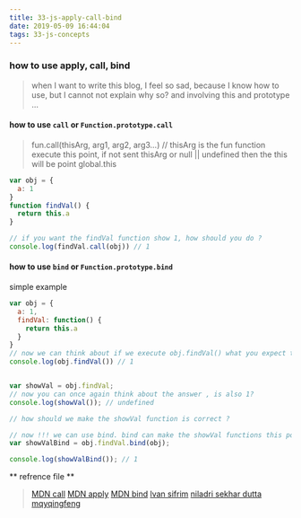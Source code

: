 ```yaml
---
title: 33-js-apply-call-bind
date: 2019-05-09 16:44:04
tags: 33-js-concepts
---
```

### how to use apply, call, bind 
> when I want to write this blog, I feel so sad, because I know how to use, but I cannot not explain why so? and involving this and prototype ...

#### how to use `call` or `Function.prototype.call`

> fun.call(thisArg, arg1, arg2, arg3...) // thisArg is the fun function execute this point, if not sent thisArg or null || undefined then the this will be point global.this

```javascript
var obj = {
  a: 1
}
function findVal() {
  return this.a
}

// if you want the findVal function show 1, how should you do ? 
console.log(findVal.call(obj)) // 1
```

#### how to use `bind` or `Function.prototype.bind`
simple example
```javascript
var obj = {
  a: 1,
  findVal: function() {
    return this.a
  }
}
// now we can think about if we execute obj.findVal() what you expect the end ? is 1?
console.log(obj.findVal()) // 1


var showVal = obj.findVal;
// now you can once again think about the answer , is also 1?
console.log(showVal()); // undefined 

// how should we make the showVal function is correct ? 

// now !!! we can use bind. bind can make the showVal functions this point obj
var showValBind = obj.findVal.bind(obj);

console.log(showValBind()); // 1

```

** refrence file **
> [MDN call](https://developer.mozilla.org/zh-CN/docs/Web/JavaScript/Reference/Global_Objects/Function/call)
> [MDN apply](https://developer.mozilla.org/zh-CN/docs/Web/JavaScript/Reference/Global_Objects/Function/apply)
> [MDN bind](https://developer.mozilla.org/zh-CN/docs/Web/JavaScript/Reference/Global_Objects/Function/bind)
> [lvan sifrim](https://medium.com/@ivansifrim/the-differences-between-call-apply-bind-276724bb825b)
> [niladri sekhar dutta](https://www.codementor.io/niladrisekhardutta/how-to-call-apply-and-bind-in-javascript-8i1jca6jp)
> [mqyqingfeng](https://github.com/mqyqingfeng/Blog/issues/11)